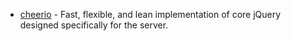 - [cheerio](https://github.com/cheeriojs/cheerio) - Fast, flexible, and lean implementation of core jQuery designed specifically for the server.
